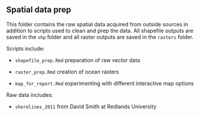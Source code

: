 ## Spatial data prep

This folder contains the raw spatial data acquired from outside sources in addition to scripts used to clean and prep the data. All shapefile outputs are saved in the `shp` folder and all raster outputs are saved in the `rasters` folder.

Scripts include:

- `shapefile_prep.Rmd` preparation of raw vector data

- `raster_prep.Rmd` creation of ocean rasters

- `map_for_report.Rmd` experimenting with different interactive map options

Raw data includes:

- `shorelines_2011` from David Smith at Redlands University

